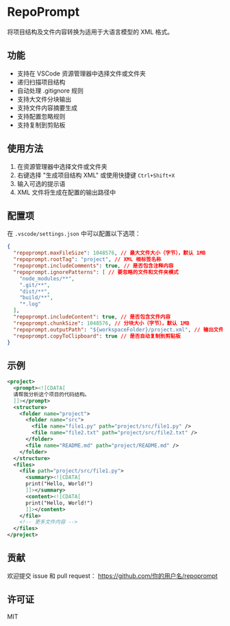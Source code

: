 # RepoPrompt

将项目结构及文件内容转换为适用于大语言模型的 XML 格式。

## 功能

- 支持在 VSCode 资源管理器中选择文件或文件夹
- 递归扫描项目结构
- 自动处理 .gitignore 规则
- 支持大文件分块输出
- 支持文件内容摘要生成
- 支持配置忽略规则
- 支持复制到剪贴板

## 使用方法

1. 在资源管理器中选择文件或文件夹
2. 右键选择 "生成项目结构 XML" 或使用快捷键 `Ctrl+Shift+X`
3. 输入可选的提示语
4. XML 文件将生成在配置的输出路径中

## 配置项

在 `.vscode/settings.json` 中可以配置以下选项：

```json
{
  "repoprompt.maxFileSize": 1048576, // 最大文件大小（字节），默认 1MB
  "repoprompt.rootTag": "project", // XML 根标签名称
  "repoprompt.includeComments": true, // 是否包含注释内容
  "repoprompt.ignorePatterns": [ // 要忽略的文件和文件夹模式
    "node_modules/**",
    ".git/**",
    "dist/**",
    "build/**",
    "*.log"
  ],
  "repoprompt.includeContent": true, // 是否包含文件内容
  "repoprompt.chunkSize": 1048576, // 分块大小（字节），默认 1MB
  "repoprompt.outputPath": "${workspaceFolder}/project.xml", // 输出文件路径
  "repoprompt.copyToClipboard": true // 是否自动复制到剪贴板
}
```

## 示例

```xml
<project>
  <prompt><![CDATA[
  请帮我分析这个项目的代码结构。
  ]]></prompt>
  <structure>
    <folder name="project">
      <folder name="src">
        <file name="file1.py" path="project/src/file1.py" />
        <file name="file2.txt" path="project/src/file2.txt" />
      </folder>
      <file name="README.md" path="project/README.md" />
    </folder>
  </structure>
  <files>
    <file path="project/src/file1.py">
      <summary><![CDATA[
      print("Hello, World!")
      ]]></summary>
      <content><![CDATA[
      print("Hello, World!")
      ]]></content>
    </file>
    <!-- 更多文件内容 -->
  </files>
</project>
```

## 贡献

欢迎提交 issue 和 pull request：
https://github.com/你的用户名/repoprompt

## 许可证

MIT

